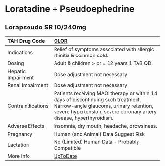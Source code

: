 # Loratadine + Pseudoephedrine

## Lorapseudo SR 10/240mg

| TAH Drug Code      | [OLOR](https://www.tahsda.org.tw/drugs/hissearch.php?drug_code=OLOR)                                                                                                                               |
|:-------------------|:---------------------------------------------------------------------------------------------------------------------------------------------------------------------------------------------------|
| Indications        | Relief of symptoms associated with allergic rhinitis & common cold.                                                                                                                                |
| Dosing             | Adult & children > or = 12 years 1 TAB QD.                                                                                                                                                         |
| Hepatic Impairment | Dose adjustment not necessary                                                                                                                                                                      |
| Renal Impairment   | Dose adjustment not necessary                                                                                                                                                                      |
| Contraindications  | Patients receiving MAOI therapy or within 14 days of discontinuing such treatment. Narrow-angle glaucoma, urinary retention, severe hypertension, severe coronary artery disease, hyperthyroidism. |
| Adverse Effects    | Insomnia, dry mouth, headache, drowsiness.                                                                                                                                                         |
| Pregnancy          | Human (and Animal) Data Suggest Risk                                                                                                                                                               |
| Lactation          | No (Limited) Human Data - Probably Compatible                                                                                                                                                      |
| More Info          | [UpToDate](https://www.uptodate.com/contents/loratadine-and-pseudoephedrine-drug-information)                                                                                                      |

